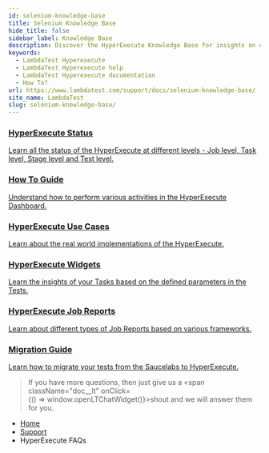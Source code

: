 ```yaml
---
id: selenium-knowledge-base
title: Selenium Knowledge Base
hide_title: false
sidebar_label: Knowledge Base
description: Discover the HyperExecute Knowledge Base for insights on concepts, setup, configuration, and more. Get answers to your questions about HyperExecute.
keywords:
  - LambdaTest Hyperexecute
  - LambdaTest Hyperexecute help
  - LambdaTest Hyperexecute documentation
  - How To?
url: https://www.lambdatest.com/support/docs/selenium-knowledge-base/
site_name: LambdaTest
slug: selenium-knowledge-base/
---
```


<script type="application/ld+json"
      dangerouslySetInnerHTML={{ __html: JSON.stringify({
       "@context": "https://schema.org",
        "@type": "BreadcrumbList",
        "itemListElement": [{
          "@type": "ListItem",
          "position": 1,
          "name": "Home",
          "item": "https://www.lambdatest.com"
        },{
          "@type": "ListItem",
          "position": 2,
          "name": "Support",
          "item": "https://www.lambdatest.com/support/docs/"
        },{
          "@type": "ListItem",
          "position": 3,
          "name": "Integrations",
          "item": "https://www.lambdatest.com/support/docs/selenium-knowledge-base"
        }]
      })
    }}
></script>

<div className="support_main">  
  <a href="/support/docs/hyperexecute-status/">
    <div className="support_inners">
      <h3>HyperExecute Status</h3>
      <p>Learn all the status of the HyperExecute at different levels - Job level, Task level, Stage level and Test level.</p>
    </div>
  </a>
  <a href="/support/docs/hyperexecute-how-to-guide/">
    <div className="support_inners">
      <h3>How To Guide</h3>
      <p>Understand how to perform various activities in the HyperExecute Dashboard.</p>
    </div>
  </a>
  <a href="/support/docs/hyperexecute-use-cases/">
    <div className="support_inners">
      <h3>HyperExecute Use Cases</h3>
      <p>Learn about the real world implementations of the HyperExecute.</p>
    </div>
  </a>
  <a href="/support/docs/hyperexecute-widgets/">
    <div className="support_inners">
      <h3>HyperExecute Widgets</h3>
      <p>Learn the insights of your Tasks based on the defined parameters in the Tests.</p>
    </div>
  </a>
  <a href="/support/docs/hyperexecute-job-reports/">
  <div className="support_inners">
    <h3>HyperExecute Job Reports</h3>
    <p>Learn about different types of Job Reports based on various frameworks.</p>
  </div>
  </a>
  <a href="/support/docs/saucelabs-to-hyperexecute-migrate/">
  <div className="support_inners">
    <h3>Migration Guide</h3>
    <p>Learn how to migrate your tests from the Saucelabs to HyperExecute.</p>
  </div>
  </a>
</div>

>If you have more questions, then just give us a <span className="doc__lt" onClick={() => window.openLTChatWidget()}>shout</span> and we will answer them for you.

<nav aria-label="breadcrumbs">
  <ul className="breadcrumbs">
    <li className="breadcrumbs__item">
      <a className="breadcrumbs__link" target="_self" href="https://www.lambdatest.com">
        Home
      </a>
    </li>
    <li className="breadcrumbs__item">
      <a className="breadcrumbs__link" target="_self" href="https://www.lambdatest.com/support/docs/">
        Support
      </a>
    </li>
    <li className="breadcrumbs__item breadcrumbs__item--active">
      <span className="breadcrumbs__link">
       HyperExecute FAQs
      </span>
    </li>
  </ul>
</nav>